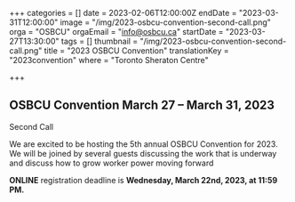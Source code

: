 +++
categories = []
date = 2023-02-06T12:00:00Z
endDate = "2023-03-31T12:00:00"
image = "/img/2023-osbcu-convention-second-call.png"
orga = "OSBCU"
orgaEmail = "info@osbcu.ca"
startDate = "2023-03-27T13:30:00"
tags = []
thumbnail = "/img/2023-osbcu-convention-second-call.png"
title = "2023 OSBCU Convention"
translationKey = "2023convention"
where = "Toronto Sheraton Centre"

+++
## **OSBCU Convention March 27 – March 31, 2023**

Second Call

We are excited to be hosting the 5th annual OSBCU Convention for 2023. We will be joined by several guests discussing the work that is underway and discuss how to grow worker power moving forward

**ONLINE** registration deadline is **Wednesday, March 22nd, 2023, at 11:59 PM.**